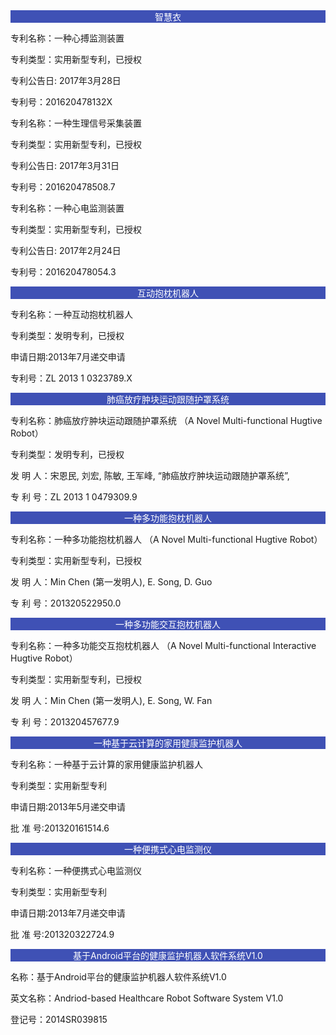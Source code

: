 ﻿<div style="background:#3F51B5; text-align :center;color:white ">智慧衣</div>

专利名称：一种心搏监测装置        
       
专利类型：实用新型专利，已授权        
       
专利公告日: 2017年3月28日
       
专利号：201620478132X


专利名称：一种生理信号采集装置        
       
专利类型：实用新型专利，已授权        
       
专利公告日: 2017年3月31日
       
专利号：201620478508.7


专利名称：一种心电监测装置        
       
专利类型：实用新型专利，已授权        
       
专利公告日: 2017年2月24日
       
专利号：201620478054.3


<div style="background:#3F51B5; text-align :center;color:white ">互动抱枕机器人</div>

专利名称：一种互动抱枕机器人        
       
专利类型：发明专利，已授权        
       
申请日期:2013年7月递交申请        
       
专利号：ZL 2013 1 0323789.X


<div style="background:#3F51B5; text-align :center;color:white ">肺癌放疗肿块运动跟随护罩系统</div>

专利名称：肺癌放疗肿块运动跟随护罩系统 （A Novel Multi-functional Hugtive Robot）
       
专利类型：发明专利，已授权        
       
发 明 人：宋恩民, 刘宏, 陈敏, 王军峰, “肺癌放疗肿块运动跟随护罩系统”,
       
专 利 号：ZL 2013 1 0479309.9


<div style="background:#3F51B5; text-align :center;color:white ">一种多功能抱枕机器人</div>

专利名称：一种多功能抱枕机器人 （A Novel Multi-functional Hugtive Robot）
       
专利类型：实用新型专利，已授权        
       
发 明 人：Min Chen (第一发明人), E. Song, D. Guo
       
专 利 号：201320522950.0


<div style="background:#3F51B5; text-align :center;color:white ">一种多功能交互抱枕机器人</div>

专利名称：一种多功能交互抱枕机器人 （A Novel Multi-functional Interactive Hugtive Robot）
       
专利类型：实用新型专利，已授权        
       
发 明 人：Min Chen (第一发明人), E. Song, W. Fan
       
专 利 号：201320457677.9


<div style="background:#3F51B5; text-align :center;color:white ">一种基于云计算的家用健康监护机器人</div>

专利名称：一种基于云计算的家用健康监护机器人        
       
专利类型：实用新型专利        
       
申请日期:2013年5月递交申请        
       
批 准 号:201320161514.6


<div style="background:#3F51B5; text-align :center;color:white ">一种便携式心电监测仪</div>

专利名称：一种便携式心电监测仪        
       
专利类型：实用新型专利        
       
申请日期:2013年7月递交申请        
       
批 准 号:201320322724.9


<div style="background:#3F51B5; text-align :center;color:white ">基于Android平台的健康监护机器人软件系统V1.0</div>

名称：基于Android平台的健康监护机器人软件系统V1.0        
       
英文名称：Andriod-based Healthcare Robot Software System V1.0
       
登记号：2014SR039815